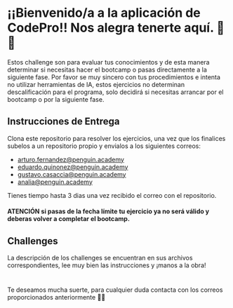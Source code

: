 
# ¡¡Bienvenido/a a la aplicación de CodePro!! Nos alegra tenerte aquí. 🥳🥳
Estos challenge son para evaluar tus conocimientos y de esta manera determinar si necesitas hacer el bootcamp o pasas directamente a la siguiente fase. Por favor se muy sincero con tus procedimientos e intenta no utilizar herramientas de IA, estos ejercicios no determinan descalificación para el programa, solo decidirá si necesitas arrancar por el bootcamp o por la siguiente fase. 

## Instrucciones de Entrega
Clona este repositorio para resolver los ejercicios, una vez que los finalices subelos a un repositorio propio y envialos a los siguientes correos:
- arturo.fernandez@penguin.academy
- eduardo.quinonez@penguin.academy
- gustavo.casaccia@penguin.academy
- analia@penguin.academy
  
Tienes tiempo hasta 3 dias una vez recibido el correo con el repositorio.
#### ATENCIÓN si pasas de la fecha límite tu ejercicio ya no será válido y deberas volver a completar el bootcamp.

## Challenges
La descripción de los challenges se encuentran en sus archivos correspondientes, lee muy bien las instrucciones y ¡manos a la obra!

# 
Te deseamos mucha suerte, para cualquier duda contacta con los correos proporcionados anteriormente 🐧🐧
